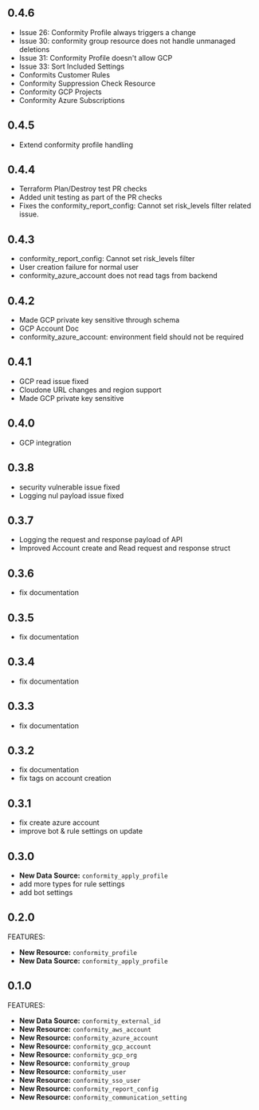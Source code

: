 ## 0.4.6
* Issue 26: Conformity Profile always triggers a change
* Issue 30: conformity group resource does not handle unmanaged deletions
* Issue 31: Conformity Profile doesn't allow GCP
* Issue 33: Sort Included Settings
* Conformits Customer Rules
* Conformity Suppression Check Resource
* Conformity GCP Projects
* Conformity Azure Subscriptions

## 0.4.5
* Extend conformity profile handling

## 0.4.4
* Terraform Plan/Destroy test PR checks
* Added unit testing as part of the PR checks
* Fixes the conformity_report_config: Cannot set risk_levels filter related issue.

## 0.4.3
* conformity_report_config: Cannot set risk_levels filter 
* User creation failure for normal user
* conformity_azure_account does not read tags from backend

## 0.4.2
* Made GCP private key sensitive through schema
* GCP Account Doc
* conformity_azure_account: environment field should not be required

## 0.4.1
* GCP read issue fixed
* Cloudone URL changes and region support
* Made GCP private key sensitive

## 0.4.0
* GCP integration

## 0.3.8
* security vulnerable issue fixed
* Logging nul payload issue fixed

## 0.3.7

* Logging the request and response payload of API
* Improved Account create and Read request and response struct

## 0.3.6

* fix documentation

## 0.3.5

* fix documentation

## 0.3.4

* fix documentation

## 0.3.3

* fix documentation

## 0.3.2

* fix documentation
* fix tags on account creation

## 0.3.1

* fix create azure account
* improve bot & rule settings on update

## 0.3.0

* **New Data Source:** `conformity_apply_profile`
* add more types for rule settings
* add bot settings

## 0.2.0

FEATURES:

* **New Resource:** `conformity_profile`
* **New Data Source:** `conformity_apply_profile`

## 0.1.0

FEATURES:

* **New Data Source:** `conformity_external_id`
* **New Resource:** `conformity_aws_account`
* **New Resource:** `conformity_azure_account`
* **New Resource:** `conformity_gcp_account`
* **New Resource:** `conformity_gcp_org`
* **New Resource:** `conformity_group`
* **New Resource:** `conformity_user`
* **New Resource:** `conformity_sso_user`
* **New Resource:** `conformity_report_config`
* **New Resource:** `conformity_communication_setting`

